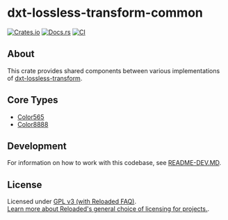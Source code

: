 # dxt-lossless-transform-common

[![Crates.io](https://img.shields.io/crates/v/dxt-lossless-transform-common.svg)](https://crates.io/crates/dxt-lossless-transform-common)
[![Docs.rs](https://docs.rs/dxt-lossless-transform-common/badge.svg)](https://docs.rs/dxt-lossless-transform-common)
[![CI](https://github.com/Sewer56/dxt-lossless-transform/actions/workflows/rust.yml/badge.svg)](https://github.com/Sewer56/dxt-lossless-transform/actions)

## About

This crate provides shared components between various implementations of [dxt-lossless-transform].

## Core Types

- [Color565](./src/color_565.rs)
- [Color8888](./src/color_8888.rs)

## Development

For information on how to work with this codebase, see [README-DEV.MD][readme-dev].

## License

Licensed under [GPL v3 (with Reloaded FAQ)](./LICENSE).  
[Learn more about Reloaded's general choice of licensing for projects.][reloaded-license].  

[codecov]: https://about.codecov.io/
[crates-io-key]: https://crates.io/settings/tokens
[nuget-key]: https://www.nuget.org/account/apikeys
[docs]: https://dxt-lossless-transform.github.io/dxt-lossless-transform
[reloaded-license]: https://reloaded-project.github.io/Reloaded.MkDocsMaterial.Themes.R2/Pages/license.html
[readme-dev]: https://github.com/Sewer56/dxt-lossless-transform/blob/main/README-DEV.MD
[dxt-lossless-transform]: https://github.com/Sewer56/dxt-lossless-transform